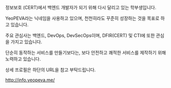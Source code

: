 <!--
**YeoPEVA/YeoPEVA** is a ✨ _special_ ✨ repository because its `README.md` (this file) appears on your GitHub profile.

Here are some ideas to get you started:

- 🔭 I’m currently working on ...
- 🌱 I’m currently learning ...
- 👯 I’m looking to collaborate on ...
- 🤔 I’m looking for help with ...
- 💬 Ask me about ...
- 📫 How to reach me: ...
- 😄 Pronouns: ...
- ⚡ Fun fact: ...
-->

정보보호 (CERT)에서 백엔드 개발자가 되기 위해 다시 달리고 있는 학부생입니다.

YeoPEVA라는 닉네임을 사용하고 있으며, 천천히라도 꾸준히 성장하는 것을 목표로 하고 있습니다.

주요 관심사는 백엔드, DevOps, DevSecOps이며, DFIR(CERT) 및 CTI에 또한 관심을 가지고 있습니다.

단순히 동작하는 서비스를 만들기보다는, 보다 안전하고 쾌적한 서비스를 제작하기 위해 노력하고 있습니다. 

상세 프로필은 하단의 URL을 참고 부탁드립니다. 

http://info.yeopeva.me/
